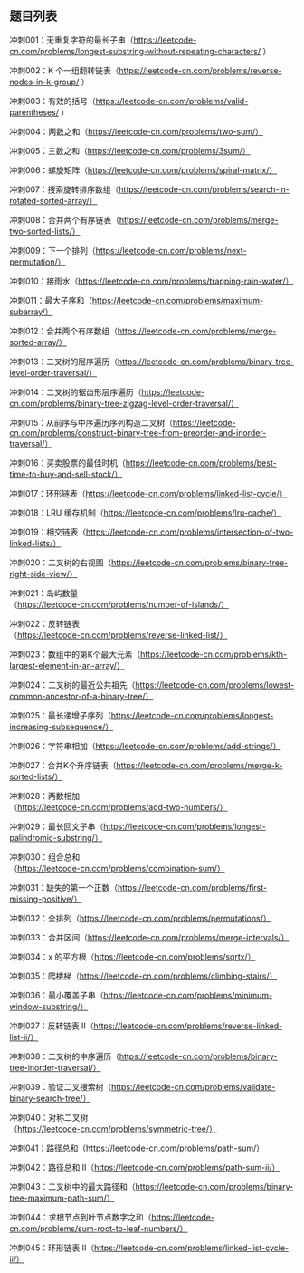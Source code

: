 ## 题目列表

冲刺001：无重复字符的最长子串（https://leetcode-cn.com/problems/longest-substring-without-repeating-characters/ ）

冲刺002：K 个一组翻转链表（https://leetcode-cn.com/problems/reverse-nodes-in-k-group/ ） 

冲刺003：有效的括号（https://leetcode-cn.com/problems/valid-parentheses/ ）

冲刺004：两数之和（https://leetcode-cn.com/problems/two-sum/）

冲刺005：三数之和（https://leetcode-cn.com/problems/3sum/）

冲刺006：螺旋矩阵（https://leetcode-cn.com/problems/spiral-matrix/）

冲刺007：搜索旋转排序数组（https://leetcode-cn.com/problems/search-in-rotated-sorted-array/）

冲刺008：合并两个有序链表（https://leetcode-cn.com/problems/merge-two-sorted-lists/）

冲刺009：下一个排列（https://leetcode-cn.com/problems/next-permutation/）

冲刺010：接雨水（https://leetcode-cn.com/problems/trapping-rain-water/）

冲刺011：最大子序和（https://leetcode-cn.com/problems/maximum-subarray/）

冲刺012：合并两个有序数组（https://leetcode-cn.com/problems/merge-sorted-array/）

冲刺013：二叉树的层序遍历（https://leetcode-cn.com/problems/binary-tree-level-order-traversal/）

冲刺014：二叉树的锯齿形层序遍历（https://leetcode-cn.com/problems/binary-tree-zigzag-level-order-traversal/）

冲刺015：从前序与中序遍历序列构造二叉树（https://leetcode-cn.com/problems/construct-binary-tree-from-preorder-and-inorder-traversal/）

冲刺016：买卖股票的最佳时机（https://leetcode-cn.com/problems/best-time-to-buy-and-sell-stock/）

冲刺017：环形链表（https://leetcode-cn.com/problems/linked-list-cycle/）

冲刺018：LRU 缓存机制（https://leetcode-cn.com/problems/lru-cache/）

冲刺019：相交链表（https://leetcode-cn.com/problems/intersection-of-two-linked-lists/）

冲刺020：二叉树的右视图（https://leetcode-cn.com/problems/binary-tree-right-side-view/）

冲刺021：岛屿数量（https://leetcode-cn.com/problems/number-of-islands/）

冲刺022：反转链表（https://leetcode-cn.com/problems/reverse-linked-list/）

冲刺023：数组中的第K个最大元素（https://leetcode-cn.com/problems/kth-largest-element-in-an-array/）

冲刺024：二叉树的最近公共祖先（https://leetcode-cn.com/problems/lowest-common-ancestor-of-a-binary-tree/）

冲刺025：最长递增子序列（https://leetcode-cn.com/problems/longest-increasing-subsequence/）

冲刺026：字符串相加（https://leetcode-cn.com/problems/add-strings/）

冲刺027：合并K个升序链表（https://leetcode-cn.com/problems/merge-k-sorted-lists/）

冲刺028：两数相加（https://leetcode-cn.com/problems/add-two-numbers/）

冲刺029：最长回文子串（https://leetcode-cn.com/problems/longest-palindromic-substring/）

冲刺030：组合总和（https://leetcode-cn.com/problems/combination-sum/）

冲刺031：缺失的第一个正数（https://leetcode-cn.com/problems/first-missing-positive/）

冲刺032：全排列（https://leetcode-cn.com/problems/permutations/）

冲刺033：合并区间（https://leetcode-cn.com/problems/merge-intervals/）

冲刺034：x 的平方根（https://leetcode-cn.com/problems/sqrtx/）

冲刺035：爬楼梯（https://leetcode-cn.com/problems/climbing-stairs/）

冲刺036：最小覆盖子串（https://leetcode-cn.com/problems/minimum-window-substring/）

冲刺037：反转链表 II（https://leetcode-cn.com/problems/reverse-linked-list-ii/）

冲刺038：二叉树的中序遍历（https://leetcode-cn.com/problems/binary-tree-inorder-traversal/）

冲刺039：验证二叉搜索树（https://leetcode-cn.com/problems/validate-binary-search-tree/）

冲刺040：对称二叉树（https://leetcode-cn.com/problems/symmetric-tree/）

冲刺041：路径总和（https://leetcode-cn.com/problems/path-sum/）

冲刺042：路径总和 II（https://leetcode-cn.com/problems/path-sum-ii/）

冲刺043：二叉树中的最大路径和（https://leetcode-cn.com/problems/binary-tree-maximum-path-sum/）

冲刺044：求根节点到叶节点数字之和（https://leetcode-cn.com/problems/sum-root-to-leaf-numbers/）

冲刺045：环形链表 II（https://leetcode-cn.com/problems/linked-list-cycle-ii/）